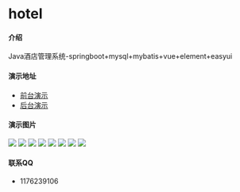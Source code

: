 # hotel

#### 介绍
Java酒店管理系统-springboot+mysql+mybatis+vue+element+easyui


#### 演示地址

 - [前台演示](http://hotel.hailiang.fun:18088/hotel/index)
 - [后台演示](http://hotel.hailiang.fun:18088/admin/login)

#### 演示图片
![](https://img-blog.csdnimg.cn/20210511132237745.png?x-oss-process=image/watermark,type_ZmFuZ3poZW5naGVpdGk,shadow_10,text_aHR0cHM6Ly9ibG9nLmNzZG4ubmV0L2x1aGFpbGlhbmc5OA==,size_16,color_FFFFFF,t_70)
![](https://img-blog.csdnimg.cn/2021051113255288.png?x-oss-process=image/watermark,type_ZmFuZ3poZW5naGVpdGk,shadow_10,text_aHR0cHM6Ly9ibG9nLmNzZG4ubmV0L2x1aGFpbGlhbmc5OA==,size_16,color_FFFFFF,t_70)
![](https://img-blog.csdnimg.cn/2021051113261068.png?x-oss-process=image/watermark,type_ZmFuZ3poZW5naGVpdGk,shadow_10,text_aHR0cHM6Ly9ibG9nLmNzZG4ubmV0L2x1aGFpbGlhbmc5OA==,size_16,color_FFFFFF,t_70)
![](https://img-blog.csdnimg.cn/20210511132354153.png?x-oss-process=image/watermark,type_ZmFuZ3poZW5naGVpdGk,shadow_10,text_aHR0cHM6Ly9ibG9nLmNzZG4ubmV0L2x1aGFpbGlhbmc5OA==,size_16,color_FFFFFF,t_70)
![](https://img-blog.csdnimg.cn/2021051113264293.png?x-oss-process=image/watermark,type_ZmFuZ3poZW5naGVpdGk,shadow_10,text_aHR0cHM6Ly9ibG9nLmNzZG4ubmV0L2x1aGFpbGlhbmc5OA==,size_16,color_FFFFFF,t_70)
![](https://img-blog.csdnimg.cn/20210511132709902.png?x-oss-process=image/watermark,type_ZmFuZ3poZW5naGVpdGk,shadow_10,text_aHR0cHM6Ly9ibG9nLmNzZG4ubmV0L2x1aGFpbGlhbmc5OA==,size_16,color_FFFFFF,t_70)
![](https://img-blog.csdnimg.cn/20210511132822600.png?x-oss-process=image/watermark,type_ZmFuZ3poZW5naGVpdGk,shadow_10,text_aHR0cHM6Ly9ibG9nLmNzZG4ubmV0L2x1aGFpbGlhbmc5OA==,size_16,color_FFFFFF,t_70)
![](https://img-blog.csdnimg.cn/20210511132843795.png?x-oss-process=image/watermark,type_ZmFuZ3poZW5naGVpdGk,shadow_10,text_aHR0cHM6Ly9ibG9nLmNzZG4ubmV0L2x1aGFpbGlhbmc5OA==,size_16,color_FFFFFF,t_70)

#### 联系QQ
- 1176239106


